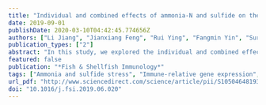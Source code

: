 ```yaml
---
title: "Individual and combined effects of ammonia-N and sulfide on the immune function and intestinal microbiota of Pacific white shrimp Litopenaeus vannamei"
date: 2019-09-01
publishDate: 2020-03-10T04:42:45.774656Z
authors: ["Li Jiang", "Jianxiang Feng", "Rui Ying", "Fangmin Yin", "Surui Pei", "Jianguo Lu", "Yiting Cao", "Jianlin Guo", "Zufu Li"]
publication_types: ["2"]
abstract: "In this study, we explored the individual and combined effects of ammonia-N and sulfide stress (1 mg/L sulfide and 15 mg/L ammonia-N) on the oxidation resistance, immune response and intestinal health of Litopenaeus vannamei during 72 h exposure. The total antioxidant capacity (T-AOC), malonaldehyde (MDA) and nitric oxide (NO) content, superoxide dismutase (SOD) and catalase activity (CAT), the immune-relative gene (caspase-3, hsp70 and IMD) expression in hepatopancreas and intestine of L.vannamei and the intestinal microbiota were measured. The result showed that MDA and NO contents in hepatopancreas of L. vannamei in all treatment groups increased and remain were at high levels at the end of the stress exposure. The L. vannamei employ antioxidant defense system by increasing the activities of T-AOC, SOD and CAT enzymes in hepatopancereas and intestine to reduce oxidant damage. More severe damages with combined ammonia-N and sulfide stress to antioxidant systems were observed. The gene expression results also demonstrated that antioxidant capacity of L. vannamei was severely impaired and the apoptosis cell was initiated under the ammonia-N and sulfide stress. In addition, the environmental stress also reshaped the intestinal microbial community structure of L. vannamei that a number of original genera decreased, such as Cellvibrio, Vibrio and Rheinheimera; some new genera increased or appeared, such as Photobacterium in all treatment groups, Arcobacter and Fusibacter in sulfide stress group. Therefore, the health of L. vannamei was severely impacted when exposed to the stress of ammonia nitrogen and sulfide and these two factors can have weak synergic effects."
featured: false
publication: "*Fish & Shellfish Immunology*"
tags: ["Ammonia and sulfide stress", "Immune-relative gene expression", "Intestinal microbiota", "Oxidation resistance"]
url_pdf: "http://www.sciencedirect.com/science/article/pii/S1050464819306679"
doi: "10.1016/j.fsi.2019.06.020"
---
```


